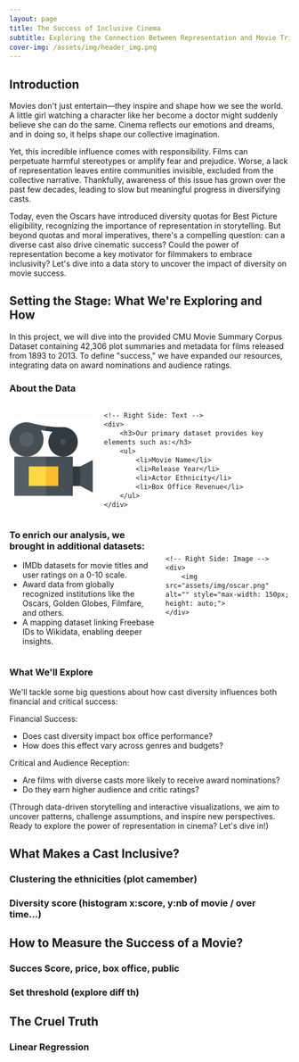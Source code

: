 ```yaml
---
layout: page
title: The Success of Inclusive Cinema
subtitle: Exploring the Connection Between Representation and Movie Triumph
cover-img: /assets/img/header_img.png
---
```


## Introduction

Movies don't just entertain—they inspire and shape how we see the world. A little girl watching a character like her become a doctor might suddenly believe she can do the same. Cinema reflects our emotions and dreams, and in doing so, it helps shape our collective imagination.

Yet, this incredible influence comes with responsibility. Films can perpetuate harmful stereotypes or amplify fear and prejudice. Worse, a lack of representation leaves entire communities invisible, excluded from the collective narrative. Thankfully, awareness of this issue has grown over the past few decades, leading to slow but meaningful progress in diversifying casts.

Today, even the Oscars have introduced diversity quotas for Best Picture eligibility, recognizing the importance of representation in storytelling. But beyond quotas and moral imperatives, there's a compelling question: can a diverse cast also drive cinematic success? Could the power of representation become a key motivator for filmmakers to embrace inclusivity? Let's dive into a data story to uncover the impact of diversity on movie success.

## Setting the Stage: What We're Exploring and How

In this project, we will dive into the provided CMU Movie Summary Corpus Dataset containing 42,306 plot summaries and metadata for films released from 1893 to 2013. To define "success," we have expanded our resources, integrating data on award nominations and audience ratings.

### About the Data

<div style="display: flex; align-items: center; justify-content: center;">
    <!-- Left Side: Image -->
    <div style="margin-right: 20px;">
        <img src="assets/img/video_camera.png" alt="" style="max-width: 150px; height: auto;">
    </div>
    
    <!-- Right Side: Text -->
    <div>
        <h3>Our primary dataset provides key elements such as:</h3>
        <ul>
            <li>Movie Name</li>
            <li>Release Year</li>
            <li>Actor Ethnicity</li>
            <li>Box Office Revenue</li>
        </ul>
    </div>
</div>

<div style="display: flex; align-items: center; justify-content: center;">
    <!-- Left Side: Text -->
    <div style="margin-right: 20px;">
        <h3>To enrich our analysis, we brought in additional datasets:</h3>
        <ul>
            <li>IMDb datasets for movie titles and user ratings on a 0-10 scale.</li>
            <li>Award data from globally recognized institutions like the Oscars, Golden Globes, Filmfare, and others.</li>
            <li>A mapping dataset linking Freebase IDs to Wikidata, enabling deeper insights.</li>
        </ul>
    </div>
    
    <!-- Right Side: Image -->
    <div>
        <img src="assets/img/oscar.png" alt="" style="max-width: 150px; height: auto;">
    </div>
</div>

### What We'll Explore

We'll tackle some big questions about how cast diversity influences both financial and critical success:

Financial Success:

- Does cast diversity impact box office performance?
- How does this effect vary across genres and budgets?

Critical and Audience Reception:

- Are films with diverse casts more likely to receive award nominations?
- Do they earn higher audience and critic ratings?

(Through data-driven storytelling and interactive visualizations, we aim to uncover patterns, challenge assumptions, and inspire new perspectives. Ready to explore the power of representation in cinema? Let's dive in!)

## What Makes a Cast Inclusive?

### Clustering the ethnicities (plot camember)

### Diversity score (histogram x:score, y:nb of movie / over time...)

## How to Measure the Success of a Movie?

### Succes Score, price, box office, public

### Set threshold (explore diff th)

## The Cruel Truth

### Linear Regression

### 


